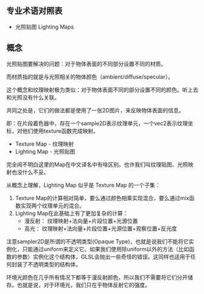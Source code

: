 ## 专业术语对照表

- 光照贴图 Lighting Maps

## 概念

光照贴图要解决的问题：对于物体表面的不同部分设置不同的材质。

而材质指的就是与光照相关的物体颜色（ambient/diffuse/specular）。

这个概念和纹理映射极为类似：对于物体表面不同的部分设置不同的颜色。听上去和光照没有什么关联。

共同之处是，它们的做法都是使用了一张2D图片，来反映物体表面的信息。

即：在片段着色器中，存在一个sample2D表示纹理单元，一个vec2表示纹理坐标，对他们使用texture函数完成映射。

- Texture Map - 纹理映射
- Lighting Map - 光照贴图

完全闹不明白这里的Map在中文译名中有啥区别。也许我们叫纹理贴图、光照映射也没什么不妥。

从概念上理解，Lighting Map 似乎是 Texture Map 的一个子集：

1. Texture Map的计算相对简单，要么通过颜色相乘实现混合，要么通过mix函数实现两个纹理单元的混合。
2. Lighting Map在此基础上有了更加复杂的计算：
   - 漫反射： 纹理映射+法向量+片段位置+光源位置
   - 高光：   纹理映射+法向量+片段位置+光源位置+观察位置+反光度

注意sampler2D是所谓的不透明类型(Opaque Type)，也就是说我们不能将它实例化，只能通过uniform来定义它。如果我们使用除uniform以外的方法（比如函数的参数）实例化这个结构体，GLSL会抛出一些奇怪的错误。这同样也适用于任何封装了不透明类型的结构体。

环境光颜色在几乎所有情况下都等于漫反射颜色，所以我们不需要将它们分开储存。也就是说，对于环境光，我们只在乎物体反射它的强度。